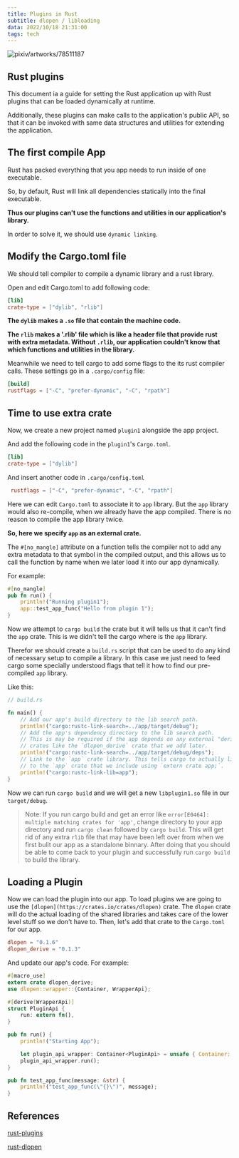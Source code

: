 ```yaml
---
title: Plugins in Rust
subtitle: dlopen / libloading
data: 2022/10/18 21:31:00
tags: tech
---
```

![pixiv/artworks/78511187](https://img1.imgtp.com/2022/10/18/jwMRosrr.jpg)
## Rust plugins

This document ia a guide for setting the Rust application
up with Rust plugins that can be loaded dynamically
at runtime.

Additionally, these plugins can make calls to the 
application's public API, so that it can be invoked with same data structures and utilities for extending the
application.

## The first compile App

Rust has packed everything that you app needs to run inside of one executable.

So, by default, Rust will link all dependencies statically into the final executable.

**Thus our plugins can't use the functions and utilities in our application's library.**

In order to solve it, we should use `dynamic linking`.

## Modify the Cargo.toml file

We should tell compiler to compile a dynamic library and a rust library.

Open and edit Cargo.toml to add following code:

```toml
[lib]
crate-type = ["dylib", "rlib"]
```

**The `dylib` makes a `.so` file that contain the machine code.**

**The `rlib` makes a '.rlib' file which is like a header file that provide rust with extra metadata. Without `.rlib`, our application couldn't know that which functions and utilities in the library.**

Meanwhile we need to tell cargo to add some flags to the its rust compiler calls.
These settings go in a `.cargo/config` file:

```toml
[build]
rustflags = ["-C", "prefer-dynamic", "-C", "rpath"]
```

## Time to use extra crate

Now, we create a new project named `plugin1` alongside the app project.

And add the following code in the `plugin1`'s `Cargo.toml`.

```toml
[lib]
crate-type = ["dylib"]
```

And insert another code in `.cargo/config.toml`

```toml
 rustflags = ["-C", "prefer-dynamic", "-C", "rpath"]
```

Here we can edit `Cargo.toml` to associate it to `app` library. But the `app` library would also re-compile, when we already have the app compiled. There is no reason to compile the app library twice.

**So, here we specify `app` as an external crate.**

The `#[no_mangle]` attribute on a function tells the compiler not to add any extra metadata to that symbol in the compiled output, and this allows us to call the function by name when we later load it into our app dynamically.

For example:

```rust
#[no_mangle]
pub fn run() {
    println!("Running plugin1");
    app::test_app_func("Hello from plugin 1");
}
```

Now we attempt to `cargo build` the crate but it will tells us that it can't find the `app` crate. This is we didn't tell the cargo where is the `app` library.

Therefor we should create a `build.rs` script that can be used to do any kind of necessary setup to compile a library. In this case we just need to feed cargo some specially understood flags that tell it how to find our pre-compiled `app` library.

Like this:

```rust
// build.rs

fn main() {
    // Add our app's build directory to the lib search path.
    println!("cargo:rustc-link-search=../app/target/debug");
    // Add the app's dependency directory to the lib search path.
    // This is may be required if the app depends on any external "derive"
    // crates like the `dlopen_derive` crate that we add later.
    println!("cargo:rustc-link-search=../app/target/debug/deps");
    // Link to the `app` crate library. This tells cargo to actually link
    // to the `app` crate that we include using `extern crate app;`.
    println!("cargo:rustc-link-lib=app");
}
```

Now we can run `cargo build` and we will get a new `libplugin1.so` file in our `target/debug`.

> Note: If you run cargo build and get an error like `error[E0464]: multiple matching crates for 'app'`, change directory to your app directory and run `cargo clean` followed by `cargo build`.
> This will get rid of any extra `rlib` file that may have been left over from when we first bulit our app as a standalone binnary.
> After doing that you should be able to come back to your plugin and successfully run `cargo build` to build the library.

## Loading a Plugin

Now we can load the plugin into our app. To load plugins we are going to use the 
`[dlopen](https://crates.io/crates/dlopen)` crate. The `dlopen` crate will do the actual loading of the shared libraries and takes care of the lower level stuff so we don't have to. Then, let's add that crate to the `Cargo.toml` for our app.

```toml
dlopen = "0.1.6"
dlopen_derive = "0.1.3"
```

And update our app's code. For example:

```rust
#[macro_use]
extern crate dlopen_derive;
use dlopen::wrapper::{Container, WrapperApi};

#[derive(WrapperApi)]
struct PluginApi {
    run: extern fn(),
}

pub fn run() {
    println!("Starting App");

    let plugin_api_wrapper: Container<PluginApi> = unsafe { Container::load("plugins/libplugin1.so") }.unwrap();
    plugin_api_wrapper.run();
}

pub fn test_app_func(message: &str) {
    println!("test_app_func(\"{}\")", message);
}
```

## References

[rust-plugins](https://zicklag.github.io/rust-tutorials/rust-plugins.html)

[rust-dlopen](https://github.com/szymonwieloch/rust-dlopen)
